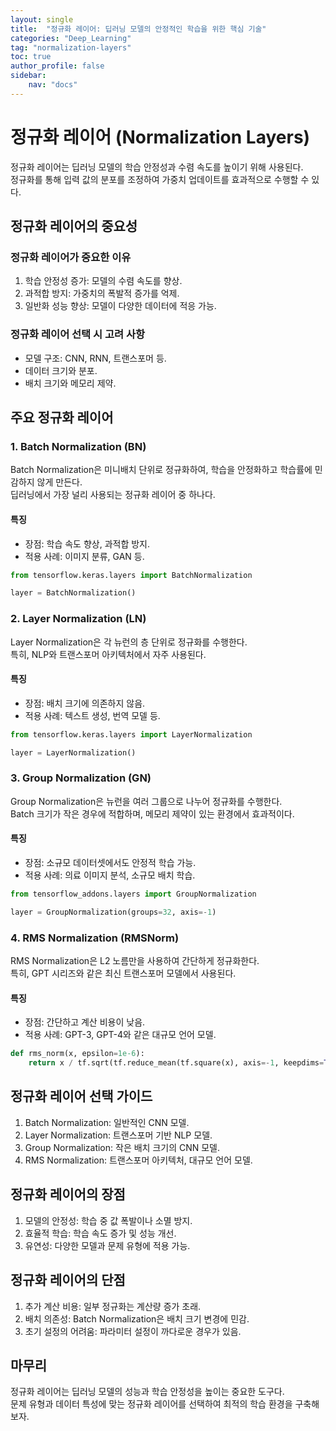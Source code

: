 ```yaml
---
layout: single
title:  "정규화 레이어: 딥러닝 모델의 안정적인 학습을 위한 핵심 기술"
categories: "Deep_Learning"
tag: "normalization-layers"
toc: true
author_profile: false
sidebar:
    nav: "docs"
---
```


# 정규화 레이어 (Normalization Layers)

정규화 레이어는 딥러닝 모델의 학습 안정성과 수렴 속도를 높이기 위해 사용된다.  
정규화를 통해 입력 값의 분포를 조정하여 가중치 업데이트를 효과적으로 수행할 수 있다.  


## 정규화 레이어의 중요성

### 정규화 레이어가 중요한 이유
1. 학습 안정성 증가: 모델의 수렴 속도를 향상.  
2. 과적합 방지: 가중치의 폭발적 증가를 억제.  
3. 일반화 성능 향상: 모델이 다양한 데이터에 적응 가능.  

### 정규화 레이어 선택 시 고려 사항
- 모델 구조: CNN, RNN, 트랜스포머 등.  
- 데이터 크기와 분포.  
- 배치 크기와 메모리 제약.  


## 주요 정규화 레이어

### 1. Batch Normalization (BN)

Batch Normalization은 미니배치 단위로 정규화하여, 학습을 안정화하고 학습률에 민감하지 않게 만든다.  
딥러닝에서 가장 널리 사용되는 정규화 레이어 중 하나다.  

#### 특징
- 장점: 학습 속도 향상, 과적합 방지.  
- 적용 사례: 이미지 분류, GAN 등.  

```python
from tensorflow.keras.layers import BatchNormalization

layer = BatchNormalization()
```


### 2. Layer Normalization (LN)

Layer Normalization은 각 뉴런의 층 단위로 정규화를 수행한다.  
특히, NLP와 트랜스포머 아키텍처에서 자주 사용된다.  

#### 특징
- 장점: 배치 크기에 의존하지 않음.  
- 적용 사례: 텍스트 생성, 번역 모델 등.  

```python
from tensorflow.keras.layers import LayerNormalization

layer = LayerNormalization()
```


### 3. Group Normalization (GN)

Group Normalization은 뉴런을 여러 그룹으로 나누어 정규화를 수행한다.  
Batch 크기가 작은 경우에 적합하며, 메모리 제약이 있는 환경에서 효과적이다.  

#### 특징
- 장점: 소규모 데이터셋에서도 안정적 학습 가능.  
- 적용 사례: 의료 이미지 분석, 소규모 배치 학습.  

```python
from tensorflow_addons.layers import GroupNormalization

layer = GroupNormalization(groups=32, axis=-1)
```  


### 4. RMS Normalization (RMSNorm)

RMS Normalization은 L2 노름만을 사용하여 간단하게 정규화한다.  
특히, GPT 시리즈와 같은 최신 트랜스포머 모델에서 사용된다.  

#### 특징
- 장점: 간단하고 계산 비용이 낮음.  
- 적용 사례: GPT-3, GPT-4와 같은 대규모 언어 모델.  

```python
def rms_norm(x, epsilon=1e-6):
    return x / tf.sqrt(tf.reduce_mean(tf.square(x), axis=-1, keepdims=True) + epsilon)
```  


## 정규화 레이어 선택 가이드

1. Batch Normalization: 일반적인 CNN 모델.  
2. Layer Normalization: 트랜스포머 기반 NLP 모델.  
3. Group Normalization: 작은 배치 크기의 CNN 모델.  
4. RMS Normalization: 트랜스포머 아키텍처, 대규모 언어 모델.  


## 정규화 레이어의 장점

1. 모델의 안정성: 학습 중 값 폭발이나 소멸 방지.  
2. 효율적 학습: 학습 속도 증가 및 성능 개선.  
3. 유연성: 다양한 모델과 문제 유형에 적용 가능.  


## 정규화 레이어의 단점

1. 추가 계산 비용: 일부 정규화는 계산량 증가 초래.  
2. 배치 의존성: Batch Normalization은 배치 크기 변경에 민감.  
3. 초기 설정의 어려움: 파라미터 설정이 까다로운 경우가 있음.  


## 마무리

정규화 레이어는 딥러닝 모델의 성능과 학습 안정성을 높이는 중요한 도구다.  
문제 유형과 데이터 특성에 맞는 정규화 레이어를 선택하여 최적의 학습 환경을 구축해보자.  
